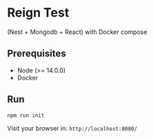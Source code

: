 # Reign Test
(Nest + Mongodb + React) with Docker compose

## Prerequisites
- Node (>= 14.0.0)
- Docker

## Run
```
npm run init
```

Visit your browser in: `http://localhost:8080/`